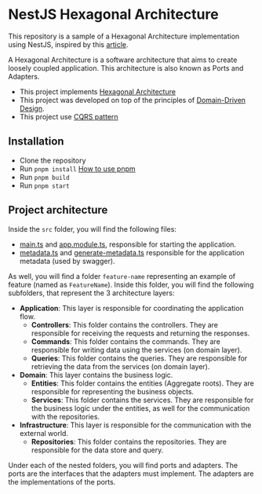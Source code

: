 # NestJS Hexagonal Architecture

This repository is a sample of a Hexagonal Architecture implementation using NestJS, inspired by this [article](https://www.linkedin.com/pulse/hexagonal-architecture-how-prevent-technical-debts-danilo-pereira-czbff/).

A Hexagonal Architecture is a software architecture that aims to create loosely coupled application. This architecture is also known as Ports and Adapters.

- This project implements [Hexagonal Architecture](https://en.wikipedia.org/wiki/Hexagonal_architecture_(software))
- This project was developed on top of the principles of [Domain-Driven Design](https://en.wikipedia.org/wiki/Domain-driven_design).
- This project use [CQRS pattern](https://en.wikipedia.org/wiki/Command_Query_Responsibility_Segregation)

## Installation

- Clone the repository
- Run `pnpm install` [How to use pnpm](https://pnpm.io/)
- Run `pnpm build`
- Run `pnpm start`

## Project architecture

Inside the `src` folder, you will find the following files:

- [main.ts](./src/main.ts) and [app.module.ts](./src/app.module.ts), responsible for starting the application.
- [metadata.ts](./src/metadata.ts) and [generate-metadata.ts](./src/generate-metadata.ts) responsible for the application metadata (used by swagger).

As well, you will find a folder `feature-name` representing an example of feature (named as `FeatureName`). Inside this folder, you will find the following subfolders, that represent the 3 architecture layers:

- **Application**: This layer is responsible for coordinating the application flow.
  - **Controllers**: This folder contains the controllers. They are responsible for receiving the requests and returning the responses.
  - **Commands**: This folder contains the commands. They are responsible for writing data using the services (on domain layer).
  - **Queries**: This folder contains the queries. They are responsible for retrieving the data from the services (on domain layer).
- **Domain**: This layer contains the business logic.
  - **Entities**: This folder contains the entities (Aggregate roots). They are responsible for representing the business objects.
  - **Services**: This folder contains the services. They are responsible for the business logic under the entities, as well for the communication with the repositories.
- **Infrastructure**: This layer is responsible for the communication with the external world.
  - **Repositories**: This folder contains the repositories. They are responsible for the data store and query.

Under each of the nested folders, you will find ports and adapters. The ports are the interfaces that the adapters must implement. The adapters are the implementations of the ports.
